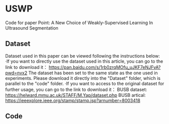 # USWP
Code for paper Point: A New Choice of Weakly-Supervised Learning In Ultrasound Segmentation

## Dataset
Dataset used in this paper can be viewed following the instructions below:
·If you want to directly use the dataset used in this article, you can go to the link to download it：
https://pan.baidu.com/s/1rb0zrqMOfu_uJKF7eNJFvA?pwd=nvx2 
The dataset has been set to the same state as the one used in experiments. Please download it directly into the "Dataset" folder, which is parallel to the "code" folder.
·If you want to access to the original dataset for further usage, you can go to the link to download it：
BUSB dataset: https://helward.mmu.ac.uk/STAFF/M.Yap/dataset.php
BUSB artical: https://ieeexplore.ieee.org/stamp/stamp.jsp?arnumber=8003418

## Code












